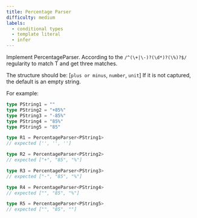 ```yaml
---
title: Percentage Parser
difficulty: medium
labels: 
  - conditional types
  - template literal
  - infer
---
```

Implement PercentageParser<T extends string>.
According to the `/^(\+|\-)?(\d*)?(\%)?$/` regularity to match T and get three matches.

The structure should be: [`plus or minus`, `number`, `unit`]
If it is not captured, the default is an empty string.

For example:

  ```ts
  type PString1 = ""
  type PString2 = "+85%"
  type PString3 = "-85%"
  type PString4 = "85%"
  type PString5 = "85"

type R1 = PercentageParser<PString1> 
// expected ['', '', '']

type R2 = PercentageParser<PString2> 
// expected ["+", "85", "%"]

type R3 = PercentageParser<PString3> 
// expected ["-", "85", "%"]
  
type R4 = PercentageParser<PString4> 
// expected ["", "85", "%"]
  
type R5 = PercentageParser<PString5> 
// expected ["", "85", ""]
  ```





